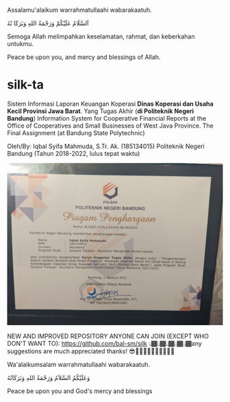 Assalamu'alaikum warrahmatullaahi wabarakaatuh.

اَلسَّلَامُ عَلَيْكُمْ وَرَحْمَةُ اللهِ وَبَرَكَا تُهُ

Semoga Allah melimpahkan keselamatan, rahmat, dan keberkahan untukmu.

Peace be upon you, and mercy and blessings of Allah.

# silk-ta
Sistem Informasi Laporan Keuangan Koperasi <strong>Dinas Koperasi dan Usaha Kecil Provinsi Jawa Barat</strong>. Yang Tugas Akhir (<strong>di Politeknik Negeri Bandung</strong>)
Information System for Cooperative Financial Reports at the Office of Cooperatives and Small Businesses of West Java Province. The Final Assignment (at Bandung State Polytechnic)

Oleh/By:
Iqbal Syifa Mahmuda, S.Tr. Ak. (185134015)
Politeknik Negeri Bandung (Tahun 2018-2022, lulus tepat waktu)

![penghargaan](https://github.com/bal-sm/silk-ta/blob/master/awards/ini_penghargaan.jpg?raw=true)

NEW AND IMPROVED REPOSITORY ANYONE CAN JOIN (EXCEPT WHO DON'T WANT TO): https://github.com/bal-sm/silk
👆🏾👆🏾👆🏾👆🏾👆🏾any suggestions are much appreciated thanks! 😎👍🏿👍🏿👍🏿👍🏿👍🏿

Wa'alaikumsalam warrahmatullaahi wabarakaatuh.

وَعَلَيْكُمُ السَّلاَمُ وَرَحْمَةُ اللهِ وَبَرَكَاتُهُ

Peace be upon you and God's mercy and blessings
